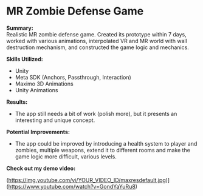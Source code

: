 # MR Zombie Defense Game

<div style="text-align: start; justify-content: center;">

**Summary:**  
Realistic MR zombie defense game. Created its prototype within 7 days, worked with various animations, interpolated VR and MR world with wall destruction mechanism, and constructed the game logic and mechanics.

**Skills Utilized:**
- Unity
- Meta SDK (Anchors, Passthrough, Interaction)
- Maximo 3D Animations
- Unity Animations

**Results:**
- The app still needs a bit of work (polish more), but it presents an interesting and unique concept.

**Potential Improvements:**
- The app could be improved by introducing a health system to player and zombies, multiple weapons,
      extend it to different rooms and make the game logic more difficult, various levels.

**Check out my demo video:**

(https://img.youtube.com/vi/YOUR_VIDEO_ID/maxresdefault.jpg)](https://www.youtube.com/watch?v=GondYaYuRu8)


</div>
